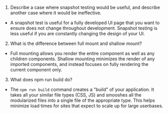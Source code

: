 1. Describe a case where snapshot testing would be useful, and describe another case where it would be ineffective.
- A snapshot test is useful for a fully developed UI page that you want to ensure does not change throughout development. Snapshot testing is less useful if you are constantly changing the design of your UI.
2. What is the difference between full mount and shallow mount?
- Full mounting allows you render the entire component as well as any children components. Shallow mounting minimizes the render of any imported components, and instead focuses on fully rendering the current component only.
3. What does npm run build do?
- The `npm run build` command creates a "build" of your application. It takes all your similar file types (CSS, JS) and smooshes all the modularized files into a single file of the appropriate type. This helps minimize load times for sites that expect to scale up for large userbases.
